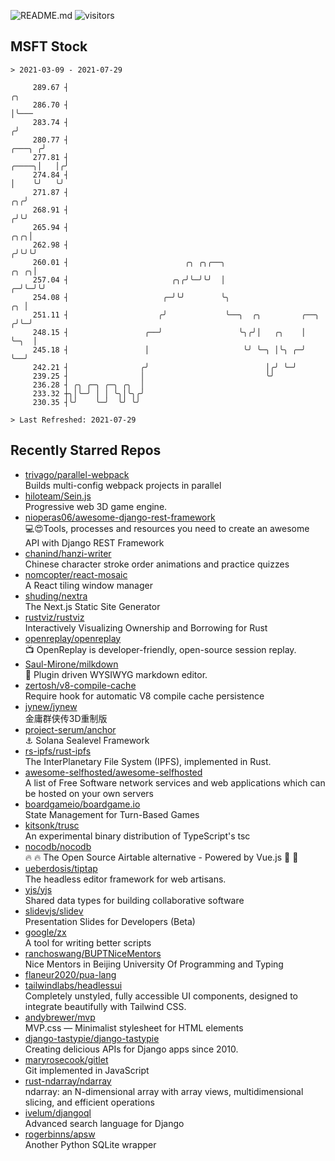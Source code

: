 ![README.md](https://github.com/Gerhut/Gerhut/workflows/README.md/badge.svg)
![visitors](https://visitors.vercel.app/Gerhut/Gerhut?token=8cf69d1f6813d272ef062726b6070c9be4ff72038cfe5a7ded7384a8da65d866)

## MSFT Stock

```
> 2021-03-09 - 2021-07-29

     289.67 ┤                                                                                              ╭╮    
     286.70 ┤                                                                                              │╰─── 
     283.74 ┤                                                                                             ╭╯     
     280.77 ┤                                                                                      ╭───╮ ╭╯      
     277.81 ┤                                                                                ╭────╮│   │╭╯       
     274.84 ┤                                                                                │    ╰╯   ╰╯        
     271.87 ┤                                                                             ╭╮╭╯                   
     268.91 ┤                                                                            ╭╯╰╯                    
     265.94 ┤                                                                        ╭╮╭╮│                       
     262.98 ┤                                                                       ╭╯╰╯╰╯                       
     260.01 ┤                          ╭╮ ╭╮╭──╮                               ╭╮ ╭╮│                            
     257.04 ┤                       ╭╮╭╯╰─╯╰╯  │                             ╭─╯╰─╯╰╯                            
     254.08 ┤                     ╭─╯╰╯        ╰╮                         ╭╮ │                                   
     251.11 ┤                    ╭╯             ╰──╮  ╭╮         ╭──╮    ╭╯╰─╯                                   
     248.15 ┤                 ╭──╯                 ╰╮╭╯│   ╭╮    │  ╰─╮  │                                       
     245.18 ┤                 │                     ╰╯ ╰─╮ │╰╮ ╭─╯    ╰──╯                                       
     242.21 ┤                ╭╯                          │╭╯ ╰─╯                                                 
     239.25 ┤                │                           ╰╯                                                      
     236.28 ┤ ╭╮ ╭─╮ ╭─╮ ╭╮  │                                                                                   
     233.32 ┼╮│╰─╯ │ │ ╰╮│╰╮╭╯                                                                                   
     230.35 ┤╰╯    ╰─╯  ╰╯ ╰╯                                                                                    

> Last Refreshed: 2021-07-29
```

## Recently Starred Repos

- [trivago/parallel-webpack](https://github.com/trivago/parallel-webpack)  
  Builds multi-config webpack projects in parallel
- [hiloteam/Sein.js](https://github.com/hiloteam/Sein.js)  
  Progressive web 3D game engine.
- [nioperas06/awesome-django-rest-framework](https://github.com/nioperas06/awesome-django-rest-framework)  
   💻😍Tools, processes and resources you need to create an awesome API with Django REST Framework
- [chanind/hanzi-writer](https://github.com/chanind/hanzi-writer)  
  Chinese character stroke order animations and practice quizzes
- [nomcopter/react-mosaic](https://github.com/nomcopter/react-mosaic)  
  A React tiling window manager
- [shuding/nextra](https://github.com/shuding/nextra)  
  The Next.js Static Site Generator
- [rustviz/rustviz](https://github.com/rustviz/rustviz)  
  Interactively Visualizing Ownership and Borrowing for Rust
- [openreplay/openreplay](https://github.com/openreplay/openreplay)  
  :tv: OpenReplay is developer-friendly, open-source session replay.
- [Saul-Mirone/milkdown](https://github.com/Saul-Mirone/milkdown)  
  🍼 Plugin driven WYSIWYG  markdown editor.
- [zertosh/v8-compile-cache](https://github.com/zertosh/v8-compile-cache)  
  Require hook for automatic V8 compile cache persistence
- [jynew/jynew](https://github.com/jynew/jynew)  
  金庸群侠传3D重制版
- [project-serum/anchor](https://github.com/project-serum/anchor)  
  ⚓ Solana Sealevel Framework
- [rs-ipfs/rust-ipfs](https://github.com/rs-ipfs/rust-ipfs)  
  The InterPlanetary File System (IPFS), implemented in Rust.
- [awesome-selfhosted/awesome-selfhosted](https://github.com/awesome-selfhosted/awesome-selfhosted)  
  A list of Free Software network services and web applications which can be hosted on your own servers
- [boardgameio/boardgame.io](https://github.com/boardgameio/boardgame.io)  
  State Management for Turn-Based Games
- [kitsonk/trusc](https://github.com/kitsonk/trusc)  
  An experimental binary distribution of TypeScript's tsc
- [nocodb/nocodb](https://github.com/nocodb/nocodb)  
  🔥 🔥  The Open Source Airtable alternative  - Powered by Vue.js 🚀 🚀  
- [ueberdosis/tiptap](https://github.com/ueberdosis/tiptap)  
  The headless editor framework for web artisans.
- [yjs/yjs](https://github.com/yjs/yjs)  
  Shared data types for building collaborative software
- [slidevjs/slidev](https://github.com/slidevjs/slidev)  
  Presentation Slides for Developers (Beta)
- [google/zx](https://github.com/google/zx)  
  A tool for writing better scripts
- [ranchoswang/BUPTNiceMentors](https://github.com/ranchoswang/BUPTNiceMentors)  
  Nice Mentors in Beijing University Of Programming and Typing 
- [flaneur2020/pua-lang](https://github.com/flaneur2020/pua-lang)  
- [tailwindlabs/headlessui](https://github.com/tailwindlabs/headlessui)  
  Completely unstyled, fully accessible UI components, designed to integrate beautifully with Tailwind CSS.
- [andybrewer/mvp](https://github.com/andybrewer/mvp)  
  MVP.css — Minimalist stylesheet for HTML elements
- [django-tastypie/django-tastypie](https://github.com/django-tastypie/django-tastypie)  
  Creating delicious APIs for Django apps since 2010.
- [maryrosecook/gitlet](https://github.com/maryrosecook/gitlet)  
  Git implemented in JavaScript
- [rust-ndarray/ndarray](https://github.com/rust-ndarray/ndarray)  
  ndarray: an N-dimensional array with array views, multidimensional slicing, and efficient operations
- [ivelum/djangoql](https://github.com/ivelum/djangoql)  
  Advanced search language for Django
- [rogerbinns/apsw](https://github.com/rogerbinns/apsw)  
  Another Python SQLite wrapper
